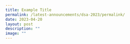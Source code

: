 ```yaml
---
title: Example Title
permalink: /latest-announcements/dsa-2023/permalink/
date: 2023-04-20
layout: post
description: ""
image: ""
---
```

